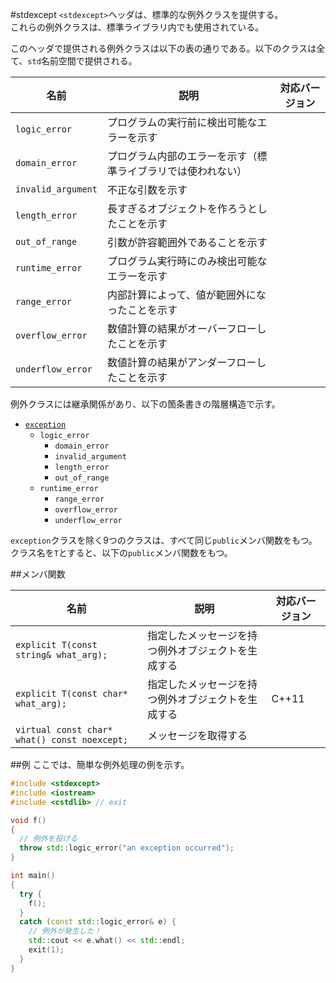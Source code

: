 #stdexcept
`<stdexcept>`ヘッダは、標準的な例外クラスを提供する。  
これらの例外クラスは、標準ライブラリ内でも使用されている。

このヘッダで提供される例外クラスは以下の表の通りである。以下のクラスは全て、`std`名前空間で提供される。


| 名前 | 説明 | 対応バージョン |
|--------------------|--------------------------------------------|-------|
| `logic_error`      | プログラムの実行前に検出可能なエラーを示す | |
| `domain_error`     | プログラム内部のエラーを示す（標準ライブラリでは使われない） | |
| `invalid_argument` | 不正な引数を示す | |
| `length_error`     | 長すぎるオブジェクトを作ろうとしたことを示す | |
| `out_of_range`     | 引数が許容範囲外であることを示す | |
| `runtime_error`    | プログラム実行時にのみ検出可能なエラーを示す | |
| `range_error`      | 内部計算によって、値が範囲外になったことを示す | |
| `overflow_error`   | 数値計算の結果がオーバーフローしたことを示す | |
| `underflow_error`  | 数値計算の結果がアンダーフローしたことを示す | |

例外クラスには継承関係があり、以下の箇条書きの階層構造で示す。

- [`exception`](/reference/exception/exception.md)
	- `logic_error`
		- `domain_error`
		- `invalid_argument`
		- `length_error`
		- `out_of_range`
	- `runtime_error`
		- `range_error`
		- `overflow_error`
		- `underflow_error`

`exception`クラスを除く9つのクラスは、すべて同じ`public`メンバ関数をもつ。 
クラス名を`T`とすると、以下の`public`メンバ関数をもつ。

##メンバ関数

| 名前 | 説明 | 対応バージョン |
|--------------------|--------------------------------------------|-------|
| `explicit T(const string& what_arg);` | 指定したメッセージを持つ例外オブジェクトを生成する | |
| `explicit T(const char* what_arg);` | 指定したメッセージを持つ例外オブジェクトを生成する | C++11 |
| `virtual const char* what() const noexcept;` | メッセージを取得する | |


##例
ここでは、簡単な例外処理の例を示す。

```cpp
#include <stdexcept>
#include <iostream>
#include <cstdlib> // exit

void f()
{
  // 例外を投げる
  throw std::logic_error("an exception occurred");
}

int main()
{
  try {
    f();
  }
  catch (const std::logic_error& e) {
    // 例外が発生した！
    std::cout << e.what() << std::endl;
    exit(1);
  }
}
```

